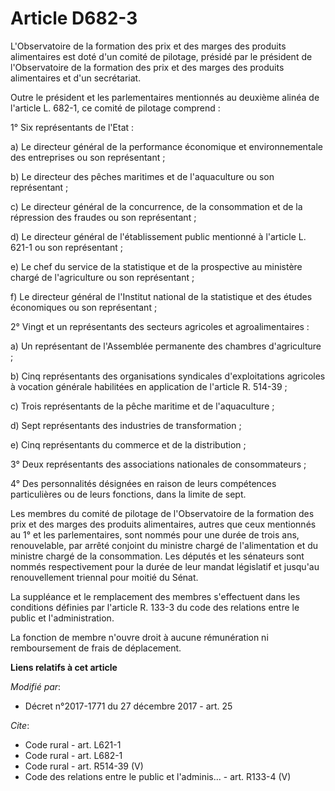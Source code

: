 # Article D682-3

L'Observatoire de la formation des prix et des marges des produits alimentaires est doté d'un comité de pilotage, présidé par
le président de l'Observatoire de la formation des prix et des marges des produits alimentaires et d'un secrétariat. 

Outre le président et les parlementaires mentionnés au deuxième alinéa de l'article L. 682-1, ce comité de pilotage
comprend : 

1° Six représentants de l'Etat : 

a) Le directeur général de la performance économique et environnementale des entreprises ou son représentant ; 

b) Le directeur des pêches maritimes et de l'aquaculture ou son représentant ; 

c) Le directeur général de la concurrence, de la consommation et de la répression des fraudes ou son représentant ; 

d) Le directeur général de l'établissement public mentionné à l'article L. 621-1 ou son représentant ; 

e) Le chef du service de la statistique et de la prospective au ministère chargé de l'agriculture ou son représentant ; 

f) Le directeur général de l'Institut national de la statistique et des études économiques ou son représentant ; 

2° Vingt et un représentants des secteurs agricoles et agroalimentaires : 

a) Un représentant de l'Assemblée permanente des chambres d'agriculture ; 

b) Cinq représentants des organisations syndicales d'exploitations agricoles à vocation générale habilitées en application de
l'article R. 514-39 ; 

c) Trois représentants de la pêche maritime et de l'aquaculture ; 

d) Sept représentants des industries de transformation ; 

e) Cinq représentants du commerce et de la distribution ; 

3° Deux représentants des associations nationales de consommateurs ; 

4° Des personnalités désignées en raison de leurs compétences particulières ou de leurs fonctions, dans la limite de sept. 

Les membres du comité de pilotage de l'Observatoire de la formation des prix et des marges des produits alimentaires, autres
que ceux mentionnés au 1° et les parlementaires, sont nommés pour une durée de trois ans, renouvelable, par arrêté conjoint
du ministre chargé de l'alimentation et du ministre chargé de la consommation. Les députés et les sénateurs sont nommés
respectivement pour la durée de leur mandat législatif et jusqu'au renouvellement triennal pour moitié du Sénat. 

La suppléance et le remplacement des membres s'effectuent dans les conditions définies par l'article R. 133-3 du code des
relations entre le public et l'administration. 

La fonction de membre n'ouvre droit à aucune rémunération ni remboursement de frais de déplacement.

**Liens relatifs à cet article**

_Modifié par_:

  - Décret n°2017-1771 du 27 décembre 2017 - art. 25

_Cite_:

  - Code rural - art. L621-1
  - Code rural - art. L682-1
  - Code rural - art. R514-39 (V)
  - Code des relations entre le public et l'adminis... - art. R133-4 (V)
